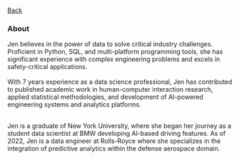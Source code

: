 [Back](https://zenjen-devs.github.io)

### About

<p align="left">
Jen believes in the power of data to solve critical industry challenges. Proficient in Python, SQL, and multi-platform programming tools, she has significant experience with complex engineering problems and excels in safety-critical applications.

  <br>
  <br>
With 7 years experience as a data science professional, Jen has contributed to published academic work in human-computer interaction research, applied statistical methodologies, and development of AI-powered engineering systems and analytics platforms.
<br>
  <br>
  
Jen is a graduate of New York University, where she began her journey as a student data scientist at BMW developing AI-based driving features. As of 2022, Jen is a data engineer at Rolls-Royce where she specializes in the integration of predictive analytics within the defense aerospace domain.
  <br><br>






  

  </p>


